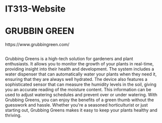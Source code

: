 # IT313-Website
<h1> GRUBBIN GREEN </h1> 
https://www.grubbingreen.com/ 
<h2> </h2> 
<p>Grubbing Greens is a high-tech solution for gardeners and plant enthusiasts. It allows you to monitor the growth of your plants in real-time, providing insight into their health and development. The system includes a water dispenser that can automatically water your plants when they need it, ensuring that they are always well hydrated. The device also features a sophisticated sensor that can measure the humidity levels in the soil, giving you an accurate reading of the moisture content. This information can be used to adjust watering schedules and prevent over or under watering. With Grubbing Greens, you can enjoy the benefits of a green thumb without the guesswork and hassle. Whether you're a seasoned horticulturist or just starting out, Grubbing Greens makes it easy to keep your plants healthy and thriving.</p> 


